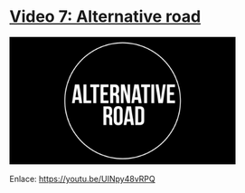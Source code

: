 # [**Video 7: Alternative road**][video]

<a title="Video 7: Alternative road" href="https://youtu.be/UINpy48vRPQ" target="_blank"><img src="img/video7.png" alt="drawing" width="400"/></a>

Enlace: https://youtu.be/UINpy48vRPQ

[video]: https://youtu.be/UINpy48vRPQ